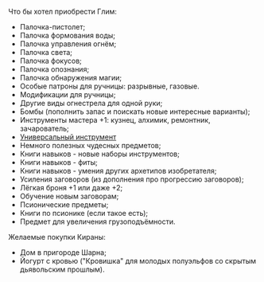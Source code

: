Что бы хотел приобрести Глим:
* Палочка-пистолет;
* Палочка формования воды;
* Палочка управления огнём;
* Палочка света;
* Палочка фокусов;
* Палочка опознания;
* Палочка обнаружения магии;
* Особые патроны для ручницы: разрывные, газовые.
* Модификации для ручницы;
* Другие виды огнестрела для одной руки;
* Бомбы (пополнить запас и поискать новые интересные варианты);
* Инструменты мастера +1: кузнец, алхимик, ремонтник, зачарователь;
* [Универсальный инструмент](https://dnd.su/items/2488-all_purpose_tool/)
* Немного полезных чудесных предметов;
* Книги навыков - новые наборы инструментов;
* Книги навыков - фиты;
* Книги навыков - умения других архетипов изобретателя;
* Усиления заговоров (из дополнения про прогрессию заговоров);
* Лёгкая броня +1 или даже +2;
* Обучение новым заговорам;
* Псионические предметы;
* Книги по псионике (если такое есть);
* Предмет для увеличения грузоподъёмности.

Желаемые покупки Кираны:
* Дом в пригороде Шарна;
* Йогурт с кровью ("Кровишка" для молодых полуэльфов со скрытым дьявольским прошлым).